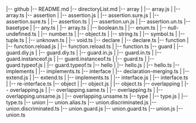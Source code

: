 |-- github
    |-- README.md
    |-- directoryList.md
    |-- array
    |   |-- array.js
    |   |-- array.ts
    |-- assertion
    |   |-- assertion.js
    |   |-- assertion.sure.js
    |   |-- assertion.sure.ts
    |   |-- assertion.ts
    |   |-- assertion.un.js
    |   |-- assertion.un.ts
    |-- basetype
    |   |-- any.ts
    |   |-- array.ts
    |   |-- boolean.ts
    |   |-- enum.ts
    |   |-- null-undefined.ts
    |   |-- number.ts
    |   |-- object.ts
    |   |-- string.ts
    |   |-- symbol.ts
    |   |-- tuple.ts
    |   |-- unknown.ts
    |   |-- void.ts
    |-- declare
    |   |-- declare.ts
    |-- function
    |   |-- function.reload.js
    |   |-- function.reload.ts
    |   |-- function.ts
    |-- guard
    |   |-- guard.diy.js
    |   |-- guard.diy.ts
    |   |-- guard.in.js
    |   |-- guard.in.ts
    |   |-- guard.instanceof.js
    |   |-- guard.instanceof.ts
    |   |-- guard.ts
    |   |-- guard.typeof.js
    |   |-- guard.typeof.ts
    |-- hello
    |   |-- hello.js
    |   |-- hello.ts
    |-- implements
    |   |-- implements.ts
    |-- interface
    |   |-- declaration-merging.ts
    |   |-- extend.js
    |   |-- extend.ts
    |   |-- implements.ts
    |   |-- interface.js
    |   |-- interface.ts
    |   |-- re-interface.ts
    |-- object
    |   |-- object.js
    |   |-- object.ts
    |-- overlapping
    |   |-- overlapping.js
    |   |-- overlapping.same.ts
    |   |-- overlapping.ts
    |   |-- overlapping.unsame.js
    |   |-- overlapping.unsame.ts
    |-- type
    |   |-- type.js
    |   |-- type.ts
    |-- union
        |-- union.alias.ts
        |-- union.discriminated.js
        |-- union.discriminated.ts
        |-- union.guard.js
        |-- union.guard.ts
        |-- union.js
        |-- union.ts
